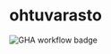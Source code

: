 # ohtuvarasto

![GHA workflow badge](https://github.com/RedDionysus/ohtuvarasto/workflows/CI/badge.svg)
